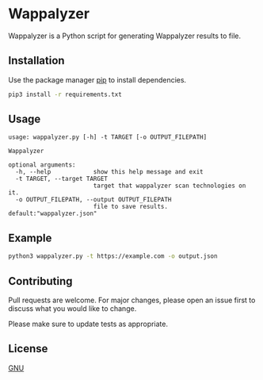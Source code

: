 # Wappalyzer

Wappalyzer is a Python script for generating Wappalyzer results to file.

## Installation

Use the package manager [pip](https://pip.pypa.io/en/stable/) to install dependencies.

```bash
pip3 install -r requirements.txt
```

## Usage

```
usage: wappalyzer.py [-h] -t TARGET [-o OUTPUT_FILEPATH]

Wappalyzer

optional arguments:
  -h, --help            show this help message and exit
  -t TARGET, --target TARGET
                        target that wappalyzer scan technologies on it.
  -o OUTPUT_FILEPATH, --output OUTPUT_FILEPATH
                        file to save results. default:"wappalyzer.json"
```

## Example
```bash
python3 wappalyzer.py -t https://example.com -o output.json
```

## Contributing
Pull requests are welcome. For major changes, please open an issue first to discuss what you would like to change.

Please make sure to update tests as appropriate.

## License
[GNU](https://choosealicense.com/licenses/gpl-3.0/)